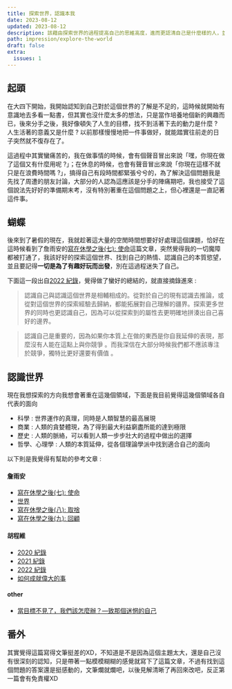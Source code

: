 ```yaml
---
title: 探索世界，認識本我
date: 2023-08-12
updated: 2023-08-12
description: 該藉由探索世界的過程提高自己的思維高度，進而更認清自己是什麼樣的人，並且找到自己的世界觀、人生觀，發現自己想要過的是什麼樣的生活
path: impression/explore-the-world
draft: false
extra:
  issues: 1
---
```


## 起頭

在大四下開始，我開始認知到自己對於這個世界的了解是不足的，這時候就開始有意識地去多看一點書，但其實也沒什麼太多的想法，只是當作培養地個新的興趣而已，後來分手之後，我好像頓失了人生的目標，找不到活著下去的動力是什麼 ? 人生活著的意義又是什麼 ? 以前那樣慢慢地把一件事做好，就能踏實往前走的日子突然就不復存在了。

這過程中其實蠻痛苦的，我在做事情的時候，會有個聲音冒出來說「嘿，你現在做了這個又有什麼用呢 ?」；在休息的時候，也會有聲音冒出來說「你現在這樣不就只是在浪費時間嗎 ?」，搞得自己有段時間都緊張兮兮的，為了解決這個問題我是先找了周遭的朋友討論，大部分的人認為這應該是分手的陣痛期吧，我也接受了這個說法先好好的準備期末考，沒有特別著重在這個問題之上，但心裡還是一直記著這件事。

## 蝴蝶

後來到了暑假的現在，我就趁著這大量的空閒時間想要好好處理這個課題，恰好在這時候看到了詹雨安的[寫在休學之後(七): 使命](https://medium.com/sheracaolity/%E5%AF%AB%E5%9C%A8%E4%BC%91%E5%AD%B8%E4%B9%8B%E5%BE%8C-%E7%B5%82-%E4%BD%BF%E5%91%BD-604c6fc23792)這篇文章，突然覺得我的一切魔障都被打通了，我該好好的探索這個世界、找到自己的熱情、認識自己的本質慾望，並且要記得**一切是為了有趣好玩而出發**，別在這過程迷失了自己。

下面這一段出自[2022 紀錄](https://chengweihu.com/2022-review/)，覺得做了蠻好的總結的，就直接摘錄進來 :
> 認識自己與認識這個世界是相輔相成的。從對於自己的現有認識去推論，或從對這個世界的探索經驗去歸納，都能拓展對自己理解的疆界。探索更多世界的同時也更認識自己，因為可以從探索到的屬性去更明確地拼湊出自己喜好的邊界。

> 認識自己是重要的，因為如果你本質上在做的東西是你自我延伸的表現，那麼沒有人能在這點上與你競爭 。而我深信在大部分時候我們都不應該專注於競爭，獨特比更好還要有價值 。

## 認識世界

現在我想探索的方向我想會著重在這幾個領域，下面是我目前覺得這幾個領域各自代表的面向

- 科學 : 世界運作的真理，同時是人類智慧的最高展現
- 商業 : 人類的貪婪體現，為了得到最大利益窮盡所能的達到極限
- 歷史 : 人類的脈絡，可以看到人類一步步壯大的過程中做出的選擇
- 哲學、心理學 : 人類的本質延伸，從各個理論學派中找到適合自己的面向


以下則是我覺得有幫助的參考文章 :

#### 詹雨安
- [寫在休學之後(七): 使命](https://medium.com/sheracaolity/%E5%AF%AB%E5%9C%A8%E4%BC%91%E5%AD%B8%E4%B9%8B%E5%BE%8C-%E7%B5%82-%E4%BD%BF%E5%91%BD-604c6fc23792)
- [世界](https://medium.com/sheracaolity/worldview-d419e0c8716f)
- [寫在休學之後(八): 取捨](https://medium.com/sheracaolity/%E5%AF%AB%E5%9C%A8%E4%BC%91%E5%AD%B8%E4%B9%8B%E5%BE%8C-%E5%85%AB-%E5%8F%96%E6%8D%A8-630af67ecacb)
- [寫在休學之後(九): 回顧](https://medium.com/sheracaolity/%E5%AF%AB%E5%9C%A8%E4%BC%91%E5%AD%B8%E4%B9%8B%E5%BE%8C-%E4%B9%9D-%E5%9B%9E%E9%A1%A7-8db221d310f2)
#### 胡程維
- [2020 紀錄](https://chengweihu.com/2020-review/)
- [2021 紀錄](https://chengweihu.com/2021-review/)
- [2022 紀錄](https://chengweihu.com/2022-review/)
- [如何成就偉大的事](https://chengweihu.com/pg-on-great-work/?fbclid=IwAR2ImZ_EcWbZBoVMwu_7PGfIs8rJcCyMMSH9zAJBGGnlRlBvjXelF_i7xUQ#fnref-3)
#### other
- [當目標不見了，我們該怎麼辦？—致那個迷惘的自己](https://sprinklesandsuits.com/2019/07/%e7%95%b6%e7%9b%ae%e6%a8%99%e4%b8%8d%e8%a6%8b%e4%ba%86%ef%bc%8c%e6%88%91%e5%80%91%e8%a9%b2%e6%80%8e%e9%ba%bc%e8%be%a6%ef%bc%9f-%e8%87%b4%e9%82%a3%e5%80%8b%e8%bf%b7%e6%83%98%e7%9a%84%e8%87%aa/)

## 番外

其實覺得這篇寫得文筆挺差的XD，不知道是不是因為這個主題太大，還是自己沒有很深刻的認知，只是帶著一點模模糊糊的感覺就寫下了這篇文章，不過有找到這個問題的答案還是挺感動的，文筆爛就爛吧，以後見解清晰了再回來改吧，反正第一篇會有免責權XD